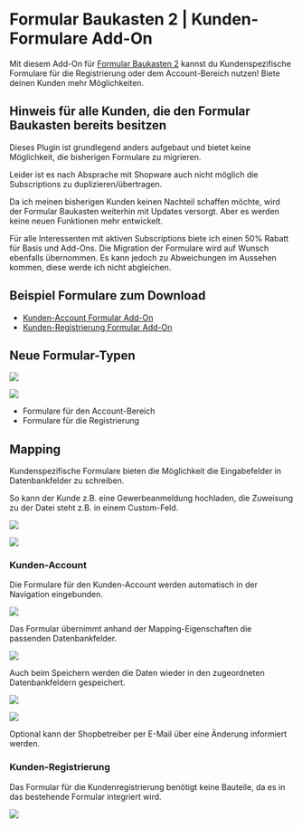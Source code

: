 # Formular Baukasten 2 | Kunden-Formulare Add-On

Mit diesem Add-On für [Formular Baukasten 2](../MoorlForms/index.md) kannst du
Kundenspezifische Formulare für die Registrierung oder dem Account-Bereich nutzen!
Biete deinen Kunden mehr Möglichkeiten.

## Hinweis für alle Kunden, die den Formular Baukasten bereits besitzen

Dieses Plugin ist grundlegend anders aufgebaut und bietet keine Möglichkeit, die bisherigen
Formulare zu migrieren.

Leider ist es nach Absprache mit Shopware auch nicht möglich die Subscriptions zu duplizieren/übertragen.

Da ich meinen bisherigen Kunden keinen Nachteil schaffen möchte, wird der Formular Baukasten
weiterhin mit Updates versorgt. Aber es werden keine neuen Funktionen mehr entwickelt.

Für alle Interessenten mit aktiven Subscriptions biete ich einen 50% Rabatt für Basis und Add-Ons. 
Die Migration der Formulare wird auf Wunsch ebenfalls übernommen.
Es kann jedoch zu Abweichungen im Aussehen kommen, diese werde ich nicht abgleichen.

## Beispiel Formulare zum Download

- [Kunden-Account Formular Add-On](examples/customer-account-add-on.json)
- [Kunden-Registrierung Formular Add-On](examples/customer-registration-add-on.json)

## Neue Formular-Typen

![](images/fbc-01.jpg)

![](images/fbc-04.jpg)

- Formulare für den Account-Bereich
- Formulare für die Registrierung

## Mapping

Kundenspezifische Formulare bieten die Möglichkeit die Eingabefelder in Datenbankfelder zu schreiben.

So kann der Kunde z.B. eine Gewerbeanmeldung hochladen, die Zuweisung zu der Datei steht z.B. in einem
Custom-Feld.

![](images/fbc-02.jpg)

![](images/fbc-03.jpg)

### Kunden-Account

Die Formulare für den Kunden-Account werden automatisch in der Navigation eingebunden.

![](images/fbc-06.jpg)

Das Formular übernimmt anhand der Mapping-Eigenschaften die passenden Datenbankfelder.

![](images/fbc-07.jpg)

Auch beim Speichern werden die Daten wieder in den zugeordneten Datenbankfeldern gespeichert.

![](images/fbc-08.jpg)

![](images/fbc-09.jpg)

Optional kann der Shopbetreiber per E-Mail über eine Änderung informiert werden.

### Kunden-Registrierung

Das Formular für die Kundenregistrierung benötigt keine Bauteile, da es in das bestehende
Formular integriert wird.

![](images/fbc-05.jpg)
